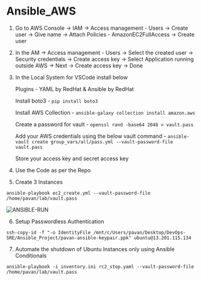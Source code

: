 # Ansible_AWS

1. Go to AWS Console -> IAM -> Access management - Users -> Create user -> Give name -> Attach Policies - AmazonEC2FullAccess -> Create user


2. In the AM -> Access management - Users -> Select the created user -> Security credentials -> Create access key -> Select Application running outside AWS -> Next -> Create access key -> Done 


3. In the Local System for VSCode install below

    Plugins - YAML by RedHat & Ansible by RedHat
    
    Install boto3 - `pip install boto3`
    
    Install AWS Collection - `ansible-galaxy collection install amazon.aws`
    
    Create a password for vault - `openssl rand -base64 2048 > vault.pass`
    
    Add your AWS credentials using the below vault command - `ansible-vault create group_vars/all/pass.yml --vault-password-file vault.pass`
    
    Store your access key and secret access key
  

4. Use the Code as per the Repo 


5. Create 3 Instances
```
ansible-playbook ec2_create.yml --vault-password-file /home/pavan/lab/vault.pass
```
![ANSIBLE-RUN](https://github.com/Pavan-1997/Ansible_AWS/assets/32020205/9bac4259-4dda-4618-8410-2ecccc6bc081)


6. Setup Passwordless Authentication
```
ssh-copy-id -f "-o IdentityFile /mnt/c/Users/pavan/Desktop/DevOps-SRE/Ansible_Project/pavan-ansible-keypair.ppk" ubuntu@13.201.115.134
```


7. Automate the shutdown of Ubuntu Instances only using Ansible Conditionals
```
ansible-playbook -i inventory.ini rc2_stop.yaml --vault-password-file /home/pavan/lab/vault.pass
```

